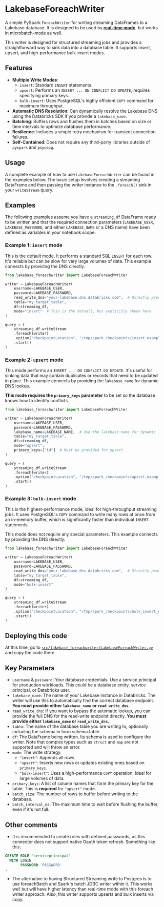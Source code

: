 # LakebaseForeachWriter

A simple PySpark `ForeachWriter` for writing streaming DataFrames to a Lakebase database. It is designed to be used by **[ real-time mode](https://www.databricks.com/dataaisummit/session/real-time-mode-technical-deep-dive-how-we-built-sub-300-millisecond)**, but works in microbatch-mode as well.

This writer is designed for structured streaming jobs and provides a straightforward way to sink data into a database table. It supports insert, upsert, and high-performance bulk-insert modes.

## Features

-   **Multiple Write Modes**:
    -   `insert`: Standard `INSERT` statements.
    -   `upsert`: Performs an `INSERT ... ON CONFLICT DO UPDATE`, requires specifying primary keys.
    -   `bulk-insert`: Uses PostgreSQL's highly efficient `COPY` command for maximum throughput.
-   **Automatic DNS Resolution**: Can dynamically resolve the Lakebase DNS using the Databricks SDK if you provide a `lakebase_name`.
-   **Batching**: Buffers rows and flushes them in batches based on size or time intervals to optimize database performance.
-   **Resilience**: Includes a simple retry mechanism for transient connection failures.
-   **Self-Contained**: Does not require any third-party libraries outside of `pyspark` and `psycopg`.

## Usage

A complete example of how to use `LakebaseForeachWriter` can be found in the examples below. The basic setup involves creating a streaming DataFrame and then passing the writer instance to the `.foreach()` sink in your `writeStream` query.

## Examples

The following examples assume you have a `streaming_df` DataFrame ready to be written and that the required connection parameters (`LAKEBASE_USER`, `LAKEBASE_PASSWORD`, and either `LAKEBASE_NAME` or a DNS name) have been defined as variables in your notebook scope.

### Example 1: `insert` mode

This is the default mode. It performs a standard SQL `INSERT` for each row. It's reliable but can be slow for very large volumes of data. This example connects by providing the DNS directly.

```python
from lakebase_foreachwriter import LakebaseForeachWriter

writer = LakebaseForeachWriter(
    username=LAKEBASE_USER,
    password=LAKEBASE_PASSWORD,
    read_write_dns="your-lakebase.dns.databricks.com",  # Directly provide the DNS
    table="my_target_table",
    df=streaming_df,
    mode="insert"  # This is the default, but explicitly shown here
)

query = (
    streaming_df.writeStream
    .foreach(writer)
    .option("checkpointLocation", "/tmp/spark_checkpoints/insert_example")
    .start()
)
```

### Example 2: `upsert` mode

This mode performs an `INSERT ... ON CONFLICT DO UPDATE`. It's useful for sinking data that may contain duplicates or records that need to be updated in place. This example connects by providing the `lakebase_name` for dynamic DNS lookup.

**This mode requires the `primary_keys` parameter** to be set so the database knows how to identify conflicts.

```python
from lakebase_foreachwriter import LakebaseForeachWriter

writer = LakebaseForeachWriter(
    username=LAKEBASE_USER,
    password=LAKEBASE_PASSWORD,
    lakebase_name=LAKEBASE_NAME,  # Use the lakebase name for dynamic lookup
    table="my_target_table",
    df=streaming_df,
    mode="upsert",
    primary_keys=["id"]  # Must be provided for upsert
)

query = (
    streaming_df.writeStream
    .foreach(writer)
    .option("checkpointLocation", "/tmp/spark_checkpoints/upsert_example")
    .start()
)
```

### Example 3: `bulk-insert` mode

This is the highest-performance mode, ideal for high-throughput streaming jobs. It uses PostgreSQL's `COPY` command to write many rows at once from an in-memory buffer, which is significantly faster than individual `INSERT` statements.

This mode does not require any special parameters. This example connects by providing the DNS directly.

```python
from lakebase_foreachwriter import LakebaseForeachWriter

writer = LakebaseForeachWriter(
    username=LAKEBASE_USER,
    password=LAKEBASE_PASSWORD,
    read_write_dns="your-lakebase.dns.databricks.com",  # Directly provide the DNS
    table="my_target_table",
    df=streaming_df,
    mode="bulk-insert"
)

query = (
    streaming_df.writeStream
    .foreach(writer)
    .option("checkpointLocation", "/tmp/spark_checkpoints/bulk_insert_example")
    .start()
)
```

## Deploying this code

At this time, go to [`src/lakebase_foreachwriter/LakebaseForeachWriter.py`](src/lakebase_foreachwriter/LakebaseForeachWriter.py) and copy the code there.

## Key Parameters

-   `username` & `password`: Your database credentials. Use a service principal for production workloads. This could be a database entity, service principal, or Databricks user.
-   `lakebase_name`: The name of your Lakebase instance in Databricks. The writer will use this to automatically find the correct database endpoint. **You must provide either `lakebase_name` or `read_write_dns`.**
-   `read_write_dns`: If you want to bypass the automatic lookup, you can provide the full DNS for the read-write endpoint directly. **You must provide either `lakebase_name` or `read_write_dns`.**
-   `table`: The name of the database table you are writing to, optionally including the schema in form schema.table.
-   `df`: The DataFrame being written. Its schema is used to configure the writer. Note that complex types such as `struct` and `map` are not supported and will throw an error.
-   `mode`: The write strategy.
    -   `"insert"`: Appends all rows.
    -   `"upsert"`: Inserts new rows or updates existing ones based on `primary_keys`.
    -   `"bulk-insert"`: Uses a high-performance `COPY` operation, ideal for large volumes of data.
-   `primary_keys`: A list of column names that form the primary key for the table. This is **required** for `"upsert"` mode.
-   `batch_size`: The number of rows to buffer before writing to the database.
-   `batch_interval_ms`: The maximum time to wait before flushing the buffer, even if it's not full. 


## Other comments

- It is recommended to create roles with defined passwords, as this connector does not support native Oauth token refresh. Something like this:
```sql
CREATE ROLE "serviceprincipal"
  WITH LOGIN
       PASSWORD 'PASSWORD'
;
```
- The alternative to having Structured Streaming write to Postgres is to use foreachBatch and Spark's batch JDBC writer within it. This works well but will have higher latency than real-time mode with this foreach writer approach. Also, this writer supports upserts and bulk inserts via copy.